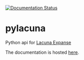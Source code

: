 [![Documentation Status](https://readthedocs.org/projects/pylacuna/badge/?version=latest)](https://readthedocs.org/projects/pylacuna/?badge=latest)
# pylacuna
Python api for [Lacuna Expanse](http://lacunaexpanse.com/)

The documentation is hosted [here](http://pylacuna.readthedocs.org/en/latest/).

